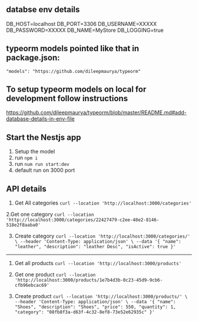 
## databse env details
  DB_HOST=localhost
  DB_PORT=3306
  DB_USERNAME=XXXXX
  DB_PASSWORD=XXXXX
  DB_NAME=MyStore
  DB_LOGGING=true

## typeorm models pointed like that in package.json:
 `"models": "https://github.com/dileepmaurya/typeorm"`


## To setup typeorm models on local for development follow instructions
   https://github.com/dileepmaurya/typeorm/blob/master/README.md#add-database-details-in-env-file

## Start the Nestjs app
  1. Setup the model
  2. run `npm i`
  3. run `num run start:dev`
  4. default run on 3000 port

## API details

1. Get All categories
`curl --location 'http://localhost:3000/categories'`

2.Get one category
`curl --location 'http://localhost:3000/categories/22427479-c2ee-48e2-8146-518e2f8aaba0'`

3. Create category
`curl --location 'http://localhost:3000/categories/' \
--header 'Content-Type: application/json' \
--data '{
    "name": "leather",
    "description": "leather Desc",
    "isActive": true
}'`

--------------------------------------------------------------------------------------
1. Get all products
`curl --location 'http://localhost:3000/products'`

2. Get one product
`curl --location 'http://localhost:3000/products/1e7b4d3b-0c23-45d9-9cb6-cfb96ebcac69'`

3. Create product
`curl --location 'http://localhost:3000/products/' \
--header 'Content-Type: application/json' \
--data '{
    "name": "Shoes",
    "description": "Shoes",
    "price": 550,
    "quantity": 1,
    "category": "08fb8f3a-d63f-4c32-8ef8-73e52e62935c"
}'`
